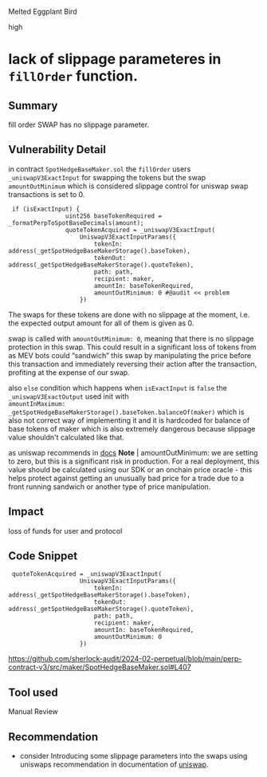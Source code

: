 Melted Eggplant Bird

high

# lack of slippage parameteres in `fillOrder` function.

## Summary
fill order SWAP has no slippage parameter.
## Vulnerability Detail
in contract `SpotHedgeBaseMaker.sol` the `fillOrder` users `_uniswapV3ExactInput` for swapping the tokens but the swap `amountOutMinimum` which is considered slippage control for uniswap swap transactions is set to 0. 

```solidity 
 if (isExactInput) {
                uint256 baseTokenRequired = _formatPerpToSpotBaseDecimals(amount);
                quoteTokenAcquired = _uniswapV3ExactInput(
                    UniswapV3ExactInputParams({
                        tokenIn: address(_getSpotHedgeBaseMakerStorage().baseToken),
                        tokenOut: address(_getSpotHedgeBaseMakerStorage().quoteToken),
                        path: path,
                        recipient: maker,
                        amountIn: baseTokenRequired,
                        amountOutMinimum: 0 #@audit << problem
                    })
```
The swaps for these tokens are done with no slippage at the moment, i.e. the expected output amount for all of them is given as 0. 

swap is called with `amountOutMinimum: 0`, meaning that there is no slippage protection in this swap. This could result in a significant loss of tokens from as MEV bots could “sandwich” this swap by manipulating the price before this transaction and immediately reversing their action after the transaction, profiting at the expense of our swap. 
 
also `else` condition which happens when `isExactInput` is `false` the `_uniswapV3ExactOutput` used init with `                        amountInMaximum: _getSpotHedgeBaseMakerStorage().baseToken.balanceOf(maker)
` which is also not correct way of implementing it and it is hardcoded for balance of base tokens of maker which is also extremely dangerous because slippage value shouldn't calculated like that. 

as uniswap recommends in [docs](https://docs.uniswap.org/contracts/v3/guides/swaps/single-swaps#swap-input-parameters)
**Note** 
| amountOutMinimum: we are setting to zero, but this is a significant risk in production. For a real deployment, this value should be calculated using our SDK or an onchain price oracle - this helps protect against getting an unusually bad price for a trade due to a front running sandwich or another type of price manipulation.
## Impact
loss of funds for user and protocol
## Code Snippet
```solidity 
 quoteTokenAcquired = _uniswapV3ExactInput(
                    UniswapV3ExactInputParams({
                        tokenIn: address(_getSpotHedgeBaseMakerStorage().baseToken),
                        tokenOut: address(_getSpotHedgeBaseMakerStorage().quoteToken),
                        path: path,
                        recipient: maker,
                        amountIn: baseTokenRequired,
                        amountOutMinimum: 0
                    })
```
https://github.com/sherlock-audit/2024-02-perpetual/blob/main/perp-contract-v3/src/maker/SpotHedgeBaseMaker.sol#L407
## Tool used

Manual Review

## Recommendation
- consider Introducing some slippage parameters into the swaps using uniswaps recommendation in documentation of [uniswap](https://docs.uniswap.org/contracts/v3/guides/swaps/single-swaps#swap-input-parameters).

